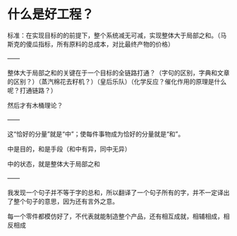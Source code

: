 # 什么是好工程？

标准：在实现目标的的前提下，整个系统减无可减，实现整体大于局部之和。（马斯克的傻瓜指标，所有原料的总成本，对比最终产物的价格）

——

整体大于局部之和的关键在于一个目标的全链路打通？（字句的区别，字典和文章的区别？）（蒸汽棉花去籽机？）（皇后乐队）（化学反应？催化作用的原理是什么呢？打通链路？）

然后才有木桶理论？

——

这“恰好的分量”就是“中”；使每件事物成为恰好的分量就是“和”。

中是目的，和是手段（和中有异，同中无异）

中的状态，就是整体大于局部之和

——

我发现一个句子并不等于字的总和，所以翻译了一个句子所有的字，并不一定译出了整个句子的意思，因为还有言外之意。

每一个零件都模仿好了，不代表就能制造整个产品，还有相互成就，相辅相成，相反相成